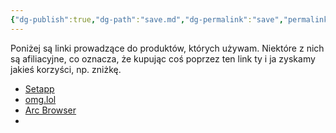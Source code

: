 ```yaml
---
{"dg-publish":true,"dg-path":"save.md","dg-permalink":"save","permalink":"/save/"}
---
```



Poniżej są linki prowadzące do produktów, których używam. Niektóre z nich są afiliacyjne, co oznacza, że kupując coś poprzez ten link ty i ja zyskamy jakieś korzyści, np. zniżkę.

- [Setapp](https://go.setapp.com/invite/voitech)
- [omg.lol](https://home.omg.lol/referred-by/voitech)
- [Arc Browser](https://arc.net/gift/f70fd7c0)
- 